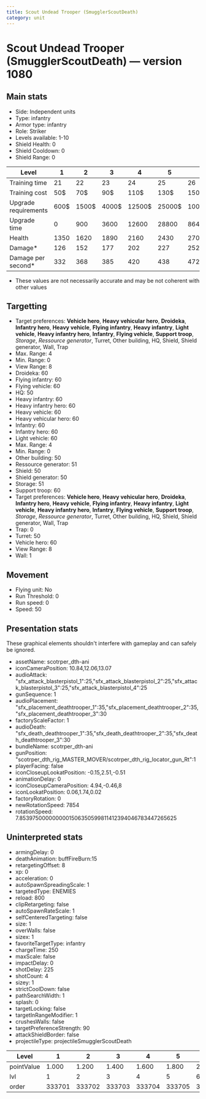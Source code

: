 ```yaml
---
title: Scout Undead Trooper (SmugglerScoutDeath)
category: unit
---
```


# Scout Undead Trooper (SmugglerScoutDeath) — version 1080

## Main stats

  * Side: Independent units
  * Type: infantry
  * Armor type: infantry
  * Role: Striker
  * Levels available: 1-10
  * Shield Health: 0
  * Shield Cooldown: 0
  * Shield Range: 0

|Level               |1   |2    |3    |4     |5     |6      |7      |8      |9       |10      |
|--------------------|----|-----|-----|------|------|-------|-------|-------|--------|--------|
|Training time       |21  |22   |23   |24    |25    |26     |27     |28     |29      |30      |
|Training cost       |50$ |70$  |90$  |110$  |130$  |150$   |170$   |190$   |210$    |230$    |
|Upgrade requirements|600$|1500$|4000$|12500$|25000$|100000$|160000$|320000$|1000000$|1750000$|
|Upgrade time        |0   |900  |3600 |12600 |28800 |86400  |172800 |302400 |432000  |691200  |
|Health              |1350|1620 |1890 |2160  |2430  |2700   |2970   |3240   |3510    |4050    |
|Damage*             |126 |152  |177  |202   |227   |252    |278    |303    |328     |378     |
|Damage per second*  |332 |368  |385  |420   |438   |472    |490    |542    |578     |630     |

* These values are not necessarily accurate and may be not coherent with other values

## Targetting

  * Target preferences: **Vehicle hero**, **Heavy vehicular hero**, **Droideka**, **Infantry hero**, **Heavy vehicle**, **Flying infantry**, **Heavy infantry**, **Light vehicle**, **Heavy infantry hero**, **Infantry**, **Flying vehicle**, **Support troop**, _Storage_, _Ressource generator_, Turret, Other building, HQ, Shield, Shield generator, Wall, Trap
  * Max. Range: 4
  * Min. Range: 0
  * View Range: 8
  * Droideka: 60
  * Flying infantry: 60
  * Flying vehicle: 60
  * HQ: 50
  * Heavy infantry: 60
  * Heavy infantry hero: 60
  * Heavy vehicle: 60
  * Heavy vehicular hero: 60
  * Infantry: 60
  * Infantry hero: 60
  * Light vehicle: 60
  * Max. Range: 4
  * Min. Range: 0
  * Other building: 50
  * Ressource generator: 51
  * Shield: 50
  * Shield generator: 50
  * Storage: 51
  * Support troop: 60
  * Target preferences: **Vehicle hero**, **Heavy vehicular hero**, **Droideka**, **Infantry hero**, **Heavy vehicle**, **Flying infantry**, **Heavy infantry**, **Light vehicle**, **Heavy infantry hero**, **Infantry**, **Flying vehicle**, **Support troop**, _Storage_, _Ressource generator_, Turret, Other building, HQ, Shield, Shield generator, Wall, Trap
  * Trap: 0
  * Turret: 50
  * Vehicle hero: 60
  * View Range: 8
  * Wall: 1

## Movement

  * Flying unit: No
  * Run Threshold: 0
  * Run speed: 0
  * Speed: 50

## Presentation stats

These graphical elements shouldn't interfere with gameplay and can safely be ignored.

  * assetName: scotrper_dth-ani
  * iconCameraPosition: 10.84,12.06,13.07
  * audioAttack: "sfx_attack_blasterpistol_1":25,"sfx_attack_blasterpistol_2":25,"sfx_attack_blasterpistol_3":25,"sfx_attack_blasterpistol_4":25
  * gunSequence: 1
  * audioPlacement: "sfx_placement_deathtrooper_1":35,"sfx_placement_deathtrooper_2":35,"sfx_placement_deathtrooper_3":30
  * factoryScaleFactor: 1
  * audioDeath: "sfx_death_deathtrooper_1":35,"sfx_death_deathtrooper_2":35,"sfx_death_deathtrooper_3":30
  * bundleName: scotrper_dth-ani
  * gunPosition: "scotrper_dth_rig_MASTER_MOVER/scotrper_dth_rig_locator_gun_Rt":1
  * playerFacing: false
  * iconCloseupLookatPosition: -0.15,2.51,-0.51
  * animationDelay: 0
  * iconCloseupCameraPosition: 4.94,-0.46,8
  * iconLookatPosition: 0.06,1.74,0.02
  * factoryRotation: 0
  * newRotationSpeed: 7854
  * rotationSpeed: 7.8539750000000001506350599811412394046783447265625

## Uninterpreted stats

  * armingDelay: 0
  * deathAnimation: buffFireBurn:15
  * retargetingOffset: 8
  * xp: 0
  * acceleration: 0
  * autoSpawnSpreadingScale: 1
  * targetedType: ENEMIES
  * reload: 800
  * clipRetargeting: false
  * autoSpawnRateScale: 1
  * selfCenteredTargeting: false
  * size: 1
  * overWalls: false
  * sizex: 1
  * favoriteTargetType: infantry
  * chargeTime: 250
  * maxScale: false
  * impactDelay: 0
  * shotDelay: 225
  * shotCount: 4
  * sizey: 1
  * strictCoolDown: false
  * pathSearchWidth: 1
  * splash: 0
  * targetLocking: false
  * targetInRangeModifier: 1
  * crushesWalls: false
  * targetPreferenceStrength: 90
  * attackShieldBorder: false
  * projectileType: projectileSmugglerScoutDeath

|Level     |1     |2     |3     |4     |5     |6     |7     |8     |9     |10    |
|----------|------|------|------|------|------|------|------|------|------|------|
|pointValue|1.000 |1.200 |1.400 |1.600 |1.800 |2.000 |2.200 |2.400 |2.600 |3.000 |
|lvl       |1     |2     |3     |4     |5     |6     |7     |8     |9     |10    |
|order     |333701|333702|333703|333704|333705|333706|333707|333708|333709|333710|

